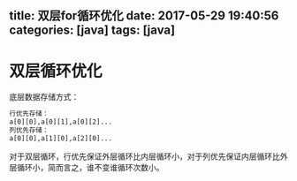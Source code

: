 title: 双层for循环优化
date: 2017-05-29 19:40:56
categories: [java]
tags: [java]
---

# 双层循环优化
底层数据存储方式：
```txt
行优先存储：
a[0][0],a[0][1],a[0][2]...
列优先存储：
a[0][0],a[1][0],a[2][0]...
```

对于双层循环，行优先保证外层循环比内层循环小，对于列优先保证内层循环比外层循环小，简而言之，谁不变谁循环次数小。
